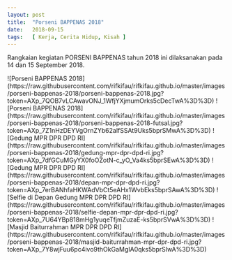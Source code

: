 ```yaml
---
layout: post
title:  "Porseni BAPPENAS 2018"
date:   2018-09-15
tags:   [ Kerja, Cerita Hidup, Kisah ]
---
```


<p class="intro"><span class="dropcap">R</span>angkaian kegiatan PORSENI BAPPENAS tahun 2018 ini dilaksanakan pada 14 dan 15 September 2018.</p>
<p></p>
![Porseni BAPPENAS 2018](https://raw.githubusercontent.com/rifkifau/rifkifau.github.io/master/images/porseni-bappenas-2018/porseni-bappenas-2018.jpg?token=AXp_7QOB7vLCAwavONJ_1WfjYXjmumOrks5cDecTwA%3D%3D)
![Porseni BAPPENAS 2018](https://raw.githubusercontent.com/rifkifau/rifkifau.github.io/master/images/porseni-bappenas-2018/porseni-bappenas-2018-futsal.jpg?token=AXp_7Z1nHzDEYVgOrnZYb62alfSSAt9Uks5bprSMwA%3D%3D)
![Gedung MPR DPR DPD RI](https://raw.githubusercontent.com/rifkifau/rifkifau.github.io/master/images/porseni-bappenas-2018/gedung-mpr-dpr-dpd-ri.jpg?token=AXp_7dfGCuMGyYX0foOZotN-c_yO_Va4ks5bprSEwA%3D%3D)
![Gedung MPR DPR DPD RI](https://raw.githubusercontent.com/rifkifau/rifkifau.github.io/master/images/porseni-bappenas-2018/depan-mpr-dpr-dpd-ri.jpg?token=AXp_7erBANhfaHKWAdVbCt5eAHx1WvbEks5bprSAwA%3D%3D)
![Selfie di Depan Gedung MPR DPR DPD RI](https://raw.githubusercontent.com/rifkifau/rifkifau.github.io/master/images/porseni-bappenas-2018/selfie-depan-mpr-dpr-dpd-ri.jpg?token=AXp_7U64YBp818mHg1yuqeTfjmZuzaE-ks5bprSVwA%3D%3D)
![Masjid Baiturrahman MPR DPR DPD RI](https://raw.githubusercontent.com/rifkifau/rifkifau.github.io/master/images/porseni-bappenas-2018/masjid-baiturrahman-mpr-dpr-dpd-ri.jpg?token=AXp_7Y8wjFuu6pc4ivo9thOkGaMgIA0qks5bprSIwA%3D%3D)
